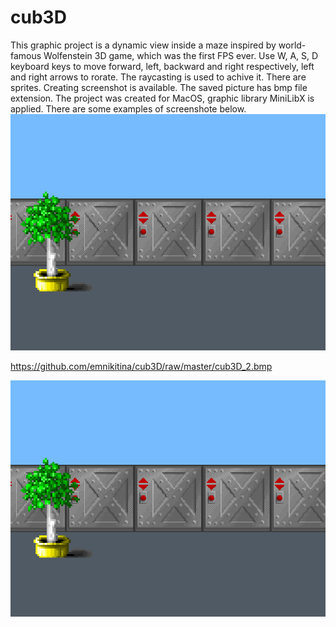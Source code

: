 # cub3D
This graphic project is a dynamic view inside a maze inspired by world-famous Wolfenstein 3D game, which was the first FPS ever. Use W, A, S, D keyboard keys to move forward, left, backward and right respectively, left and right arrows to rorate. The raycasting is used to achive it. There are sprites. Creating screenshot is available. The saved picture has bmp  file extension. The project was created for MacOS, graphic library MiniLibX is applied. 
There are some examples of screenshote below.
![alt text](https://github.com/emnikitina/cub3D/raw/master/cub3D_1.bmp)

https://github.com/emnikitina/cub3D/raw/master/cub3D_2.bmp

![alt text](https://github.com/emnikitina/cub3D/blob/main/cub3D_1.bmp)
